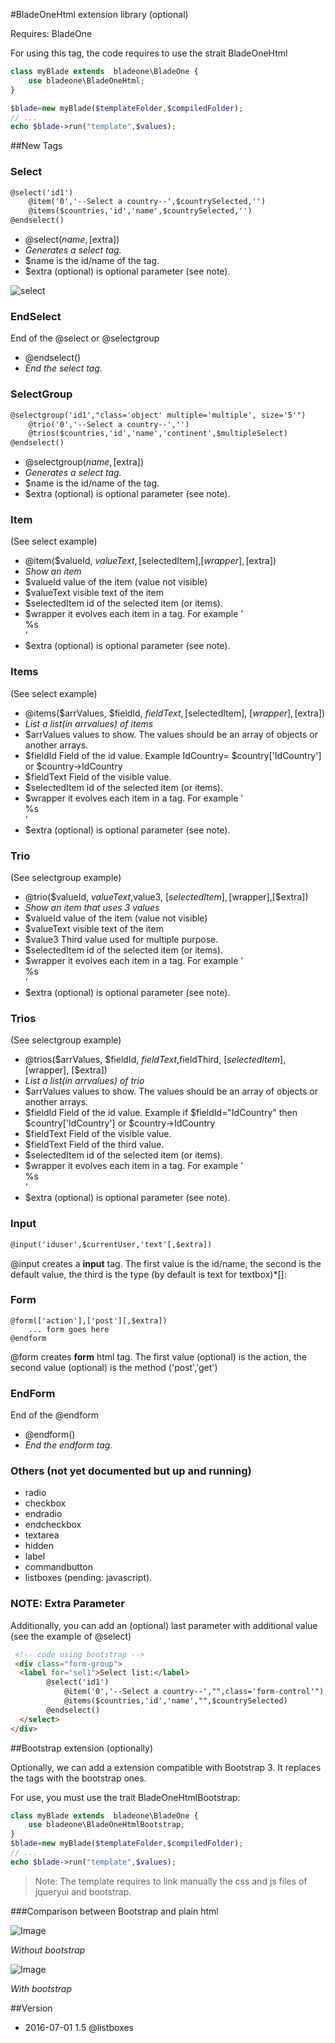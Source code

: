 #BladeOneHtml extension library (optional)

Requires: BladeOne

For using this tag, the code requires to use the strait BladeOneHtml
```php
class myBlade extends  bladeone\BladeOne {
    use bladeone\BladeOneHtml;
}

$blade=new myBlade($templateFolder,$compiledFolder);
// ...
echo $blade->run("template",$values);
```

##New Tags

### Select

```html
@select('id1')
    @item('0','--Select a country--',$countrySelected,'')
    @items($countries,'id','name',$countrySelected,'')
@endselect()
```

- @select($name,[$extra]) 
-   _Generates a select tag._
-   $name is the id/name of the tag.
-   $extra (optional) is optional parameter (see note).

![select](http://i.imgur.com/yaMavQB.jpg?1)

### EndSelect
End of the @select or @selectgroup

- @endselect() 
-   _End the select tag._

### SelectGroup

```html
@selectgroup('id1',"class='object' multiple='multiple', size='5'")
    @trio('0','--Select a country--','')
    @trios($countries,'id','name','continent',$multipleSelect)
@endselect()
```

- @selectgroup($name,[$extra]) 
-   _Generates a select tag._
-   $name is the id/name of the tag.
-   $extra (optional) is optional parameter (see note).


### Item
(See select example)

-   @item($valueId, $valueText, [$selectedItem],[$wrapper],[$extra])
-   _Show an item_
-   $valueId value of the item (value not visible)
-   $valueText visible text of the item
-   $selectedItem id of the selected item (or items).
-   $wrapper it evolves each item in a tag. For example '<div>%s</div>'
-   $extra (optional) is optional parameter (see note).

### Items
(See select example)

- @items($arrValues, $fieldId, $fieldText, [$selectedItem], [$wrapper], [$extra]) 
-   _List a list(in arrvalues) of items_
-   $arrValues values to show.  The values should be an array of objects or another arrays.
-   $fieldId  Field of the id value.  Example IdCountry= $country['IdCountry'] or $country->IdCountry
-   $fieldText Field of the visible value.
-   $selectedItem id of the selected item (or items).
-   $wrapper it evolves each item in a tag. For example '<div>%s</div>'
-   $extra (optional) is optional parameter (see note).

### Trio
(See selectgroup example)

-   @trio($valueId, $valueText,$value3, [$selectedItem],[$wrapper],[$extra])
-   _Show an item that uses 3 values_
-   $valueId value of the item (value not visible)
-   $valueText visible text of the item
-   $value3 Third value used for multiple purpose.
-   $selectedItem id of the selected item (or items).
-   $wrapper it evolves each item in a tag. For example '<div>%s</div>'
-   $extra (optional) is optional parameter (see note).

### Trios
(See selectgroup example)

- @trios($arrValues, $fieldId, $fieldText,$fieldThird, [$selectedItem], [$wrapper], [$extra]) 
-   _List a list(in arrvalues) of trio_
-   $arrValues values to show.  The values should be an array of objects or another arrays.
-   $fieldId  Field of the id value.  Example if $fieldId="IdCountry" then $country['IdCountry'] or $country->IdCountry
-   $fieldText Field of the visible value.
-   $fieldText Field of the third value.
-   $selectedItem id of the selected item (or items).
-   $wrapper it evolves each item in a tag. For example '<div>%s</div>'
-   $extra (optional) is optional parameter (see note).

### Input

```html
@input('iduser',$currentUser,'text'[,$extra])
```

@input creates a **input** tag. The first value is the id/name, the second is the default value, the third is the type (by default is text for textbox)*[]: 

### Form
```form
@form(['action'],['post'][,$extra])
    ... form goes here
@endform
```
@form creates **form** html tag. The first value (optional) is the action, the second value (optional) is the method ('post','get')

### EndForm
End of the @endform 

- @endform() 
-   _End the endform tag._


### Others (not yet documented but up and running)

- radio
- checkbox
- endradio
- endcheckbox
- textarea
- hidden
- label
- commandbutton
- listboxes (pending: javascript).


### NOTE: Extra Parameter
 
Additionally, you can add an (optional) last parameter with additional value (see the example of @select)

```html
 <!-- code using bootstrap -->
 <div class="form-group">
  <label for="sel1">Select list:</label>
        @select('id1')
            @item('0','--Select a country--',"",class='form-control'")
            @items($countries,'id','name',"",$countrySelected)
        @endselect()
  </select>
</div>
```

##Bootstrap extension (optionally)

Optionally, we can add a extension compatible with Bootstrap 3.  It replaces the tags with the bootstrap ones.

For use, you must use the trait BladeOneHtmlBootstrap:
```php
class myBlade extends  bladeone\BladeOne {
    use bladeone\BladeOneHtmlBootstrap;
}
$blade=new myBlade($templateFolder,$compiledFolder);
// ...
echo $blade->run("template",$values);
```

> Note: The template requires to link manually the css and js files of jqueryui and bootstrap.

###Comparison between Bootstrap and plain html

![Image](http://i.imgur.com/svJxAEg.jpg)

_Without bootstrap_

![Image](http://i.imgur.com/DOjUeOv.jpg)

_With bootstrap_


##Version

- 2016-07-01 1.5 @listboxes
